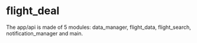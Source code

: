 # flight_deal

The app/api is made of 5 modules: data_manager, flight_data, flight_search, notification_manager and main.

